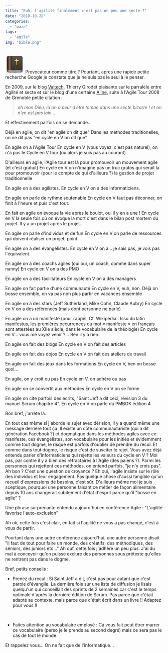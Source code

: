 ```yaml
---
title: "Euh, l'agilité finalement c'est pas un peu une secte ?"
date: "2010-10-28"
categories: 
  - "waza"
tags: 
  - "agile"
img: "bible.png"
---
```


[![](/images/bible.png "Bible")](http://eventuallycoding.com/wp-content/uploads/2010/10/bible.png) Provocateur comme titre ? Pourtant, après une rapide petite recherche Google je constate que je ne suis pas le seul à le penser.

En 2009, sur le blog [Valtech](http://blog.valtech.fr/wordpress/2009/01/23/retour-sur-agile-open-france-2009/), Thierry Girodet plaisante sur le parralèle entre Agilité et secte et sur le blog d'une certaine [Aline](http://techaline.wordpress.com/2008/10/13/pour-etre-en-forme-soyez-agiles/), suite à l'Agile Tour 2008 de Grenoble petite citation :

> _oh mon Dieu, là on a peur d’être tombé dans une secte bizarre ! et on n’en est pas loin…_

Et effectivement parfois on se demande...

Déjà en agile, on dit "en agile on dit que" Dans les méthodes traditionelles, on ne dit pas "en cycle en V on dit que"

En agile on a l'Agile Tour En cycle en V (vous voyez, c'est pas naturel), on n'a pas le Cycle en V tour (ou alors je suis pas au courant)

D'ailleurs en agile, l'Agile tour est là pour promouvoir un mouvement agile (et c'est gratuit) En cycle en V on n'imagine pas un truc gratos qui serait la pour promouvoir (pour le compte de qui d'ailleurs ?) la gestion de projet traditionnelle

En agile on a des agilistes. En cycle en V on a des informaticiens.

En agile on parle de rythme soutenable En cycle en V faut pas déconner, on finit à l'heure et puis c'est tout.

En fait en agile on évoque la vie après le boulot, oui il y en a une ! En cycle en V la seule fois où on évoque la mort c'est dans le bilan post mortem du projet. Il y a un projet après le projet...

En agile on parle d'individus et de fun En cycle en V on parle de ressources qui doivent réaliser un projet, point.

En agile on a des évangélistes. En cycle en V on a... je sais pas, je vois pas l'équivalent.

En agile on a des coachs agiles (oui oui, un coach, comme dans super nanny) En cycle en V on a des PMO

En agile on a des facilitateurs En cycle en V on a des managers

En agile on fait partie d'une communauté En cycle en V, euh, non. Déjà on bosse ensemble, on va pas non plus partir en vacances ensemble

En agile on a des stars (Jeff Sutherland, Mike Cohn, Claude Aubry) En cycle en V on a des références (mais dont personne ne parle)

En agile on a un manifeste (pour rappel, Cf. Wikipédia : Issu du latin manifestus, les premières occurrences du mot « manifeste » en français sont attestées au XIIe siècle, dans le vocabulaire de la théologie) En cycle en V... vous me voyez venir ?... Ben il y a rien.

En agile on fait des blogs En cycle en V on fait des articles

En agile on fait des dojos En cycle en V on fait des ateliers de travail

En agile on fait des jeux dans les formations En cycle en V, ben on bosse quoi...

En agile, on y croit ou pas En cycle en V, on adhère ou pas

En agile on se convertit aux méthodes En cycle en V on se forme

En agile on cite parfois des écrits, "Saint Jeff a dit ceci, révision 3 du manuel Scrum chapitre 4". En cycle en V on parle du PMBOK édition 4

Bon bref, j'arrête là.

En tout cas même si j'aborde le sujet avec dérision, il y a quand même une message derrière tout ça. Il existe un côté communautariste (qui a dit génération Facebook ?) et dogmatique dans les méthodes agiles avec ce manifeste, ces évangélistes, son vocabulaire pour les initiés et évidemment comme tout dogme, le risque est parfois d'oublier de prendre du recul. Et comme dans tout dogme, le risque c'est de susciter le rejet. Vous avez déjà entendu parler d'informaticiens qui rejette les valeurs du cycle en V ? Moi pas, par contre il y a bien des réfractaires à l'Agile (des paiens ?). Parmi les personnes qui rejettent ces méthodes, on entend parfois, "je n'y crois pas". Ah bon ? C'est une question de croyance ? Eh oui, l'agile insiste sur le rôle des individus et leur engagement. Pas quelque chose d'aussi tangible qu'un recueil d'expressions de besoins, c'est sûr. D'ailleurs même moi je suis sceptique, pourquoi une personne faisant ce métier de façon alimentaire depuis 10 ans changerait subitement d'état d'esprit parce qu'il "bosse en agile" ?

Une phrase surprenante entendu aujourd'hui en conférence Agile : "L'agilité favorise l'auto-exclusion"

Ah ok, cette fois c'est clair, en fait si l'agilité ne vous a pas changé, c'est à vous de partir.

Pourtant dans une autre conférence aujourd'hui, une autre personne disait "il faut de tout pour faire un monde, des créatifs, des méthodiques, des séniors, des juniors etc..." Ah ouf, cette fois j'adhère un peu plus. J'ai du mal à concevoir qu'on puisse exclure des personnes sous prétexte qu'elles ne rentrent pas dans le dogme.

Bref, petits conseils :

- Prenez du recul : Si Saint Jeff a dit, c'est pas pour autant que c'est parole d'évangile. La dernière fois sur une liste de diffusion je lisais quelqu'un qui conseillait des sprints de 2 semaines car c'est le temps optimale d'après la dernière édition de Scrum. Pas parce que c'était adapté au contexte, mais parce que c'était écrit dans un livre !! Adaptez pour vous !!

 

- Faites attention au vocabulaire employé : Ca vous fait peut êtrer marrer ce vocabulaire (perso je le prends au second degré) mais ce sera pas le cas de tout le monde.

Et rappelez vous... On ne fait que de l'informatique...

